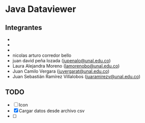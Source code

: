 # Java Dataviewer

## Integrantes

- 
- 
- 
- nicolas arturo corredor bello 
- juan david peña lozada (jupenalo@unal.edu.co)
- Laura Alejandra Moreno (lamorenobo@unal.edu.co)
- Juan Camilo Vergara (juvergarat@unal.edu.co)
- Juan Sebastián Ramírez Villalobos (juaramirezv@unal.edu.co)

## TODO
- [ ] Icon
- [x] Cargar datos desde archivo csv
- [ ] 
